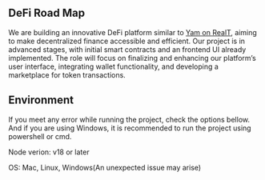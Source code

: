 ## DeFi Road Map

We are building an innovative DeFi platform similar to [Yam on RealT](https://staging-yam.realtoken.network), aiming to make decentralized finance accessible and efficient.
Our project is in advanced stages, with initial smart contracts and an frontend UI already implemented.
The role will focus on finalizing and enhancing our platform’s user interface, integrating wallet functionality, and developing a marketplace for token transactions.

## Environment

If you meet any error while running the project, check the options bellow. And if you are using Windows, it is recommended to run the project using powershell or cmd.

Node verion: v18 or later

OS: Mac, Linux, Windows(An unexpected issue may arise)
